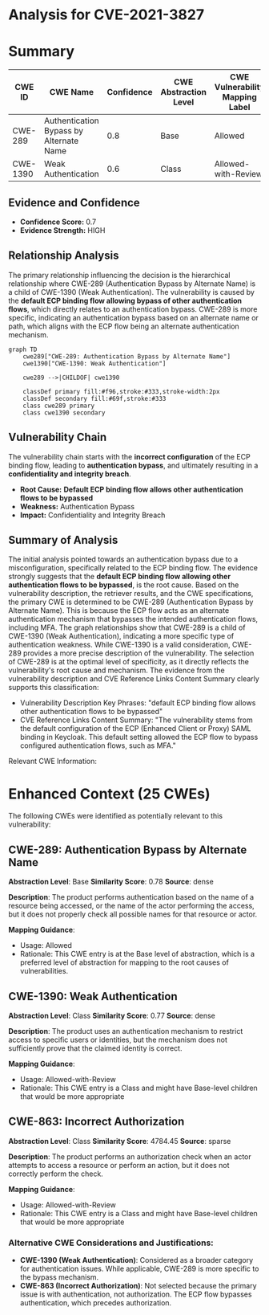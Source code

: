 # Analysis for CVE-2021-3827

# Summary
| CWE ID | CWE Name | Confidence | CWE Abstraction Level | CWE Vulnerability Mapping Label | CWE-Vulnerability Mapping Notes |
|---|---|---|---|---|---|
| CWE-289 | Authentication Bypass by Alternate Name | 0.8 | Base | Allowed | Primary CWE |
| CWE-1390 | Weak Authentication | 0.6 | Class | Allowed-with-Review | Secondary Candidate |

## Evidence and Confidence

*   **Confidence Score:** 0.7
*   **Evidence Strength:** HIGH

## Relationship Analysis
The primary relationship influencing the decision is the hierarchical relationship where CWE-289 (Authentication Bypass by Alternate Name) is a child of CWE-1390 (Weak Authentication). The vulnerability is caused by the **default ECP binding flow allowing bypass of other authentication flows**, which directly relates to an authentication bypass. CWE-289 is more specific, indicating an authentication bypass based on an alternate name or path, which aligns with the ECP flow being an alternate authentication mechanism.
```mermaid
graph TD
    cwe289["CWE-289: Authentication Bypass by Alternate Name"]
    cwe1390["CWE-1390: Weak Authentication"]
    
    cwe289 -->|CHILDOF| cwe1390
    
    classDef primary fill:#f96,stroke:#333,stroke-width:2px
    classDef secondary fill:#69f,stroke:#333
    class cwe289 primary
    class cwe1390 secondary
```

## Vulnerability Chain
The vulnerability chain starts with the **incorrect configuration** of the ECP binding flow, leading to **authentication bypass**, and ultimately resulting in a **confidentiality and integrity breach**.
  - **Root Cause:** **Default ECP binding flow allows other authentication flows to be bypassed**
  - **Weakness:** Authentication Bypass
  - **Impact:** Confidentiality and Integrity Breach

## Summary of Analysis
The initial analysis pointed towards an authentication bypass due to a misconfiguration, specifically related to the ECP binding flow. The evidence strongly suggests that the **default ECP binding flow allowing other authentication flows to be bypassed**, is the root cause.
Based on the vulnerability description, the retriever results, and the CWE specifications, the primary CWE is determined to be CWE-289 (Authentication Bypass by Alternate Name). This is because the ECP flow acts as an alternate authentication mechanism that bypasses the intended authentication flows, including MFA.
The graph relationships show that CWE-289 is a child of CWE-1390 (Weak Authentication), indicating a more specific type of authentication weakness. While CWE-1390 is a valid consideration, CWE-289 provides a more precise description of the vulnerability. The selection of CWE-289 is at the optimal level of specificity, as it directly reflects the vulnerability's root cause and mechanism.
The evidence from the vulnerability description and CVE Reference Links Content Summary clearly supports this classification:
- Vulnerability Description Key Phrases: "default ECP binding flow allows other authentication flows to be bypassed"
- CVE Reference Links Content Summary: "The vulnerability stems from the default configuration of the ECP (Enhanced Client or Proxy) SAML binding in Keycloak. This default setting allowed the ECP flow to bypass configured authentication flows, such as MFA."

Relevant CWE Information:

# Enhanced Context (25 CWEs)
The following CWEs were identified as potentially relevant to this vulnerability:

## CWE-289: Authentication Bypass by Alternate Name
**Abstraction Level**: Base
**Similarity Score**: 0.78
**Source**: dense

**Description**:
The product performs authentication based on the name of a resource being accessed, or the name of the actor performing the access, but it does not properly check all possible names for that resource or actor.

**Mapping Guidance**:
- Usage: Allowed
- Rationale: This CWE entry is at the Base level of abstraction, which is a preferred level of abstraction for mapping to the root causes of vulnerabilities.

## CWE-1390: Weak Authentication
**Abstraction Level**: Class
**Similarity Score**: 0.77
**Source**: dense

**Description**:
The product uses an authentication mechanism to restrict access to specific users or identities, but the mechanism does not sufficiently prove that the claimed identity is correct.

**Mapping Guidance**:
- Usage: Allowed-with-Review
- Rationale: This CWE entry is a Class and might have Base-level children that would be more appropriate

## CWE-863: Incorrect Authorization
**Abstraction Level**: Class
**Similarity Score**: 4784.45
**Source**: sparse

**Description**:
The product performs an authorization check when an actor attempts to access a resource or perform an action, but it does not correctly perform the check.

**Mapping Guidance**:
- Usage: Allowed-with-Review
- Rationale: This CWE entry is a Class and might have Base-level children that would be more appropriate

### Alternative CWE Considerations and Justifications:

-   **CWE-1390 (Weak Authentication)**: Considered as a broader category for authentication issues. While applicable, CWE-289 is more specific to the bypass mechanism.
-   **CWE-863 (Incorrect Authorization)**: Not selected because the primary issue is with authentication, not authorization. The ECP flow bypasses authentication, which precedes authorization.